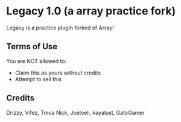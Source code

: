 # Legacy 1.0 (a array practice fork)

Legacy is a practice plugin forked of Array!

## Terms of Use

You are NOT allowed to:

- Claim this as yours without credits
- Attempt to sell this

## Credits

Drizzy, Vifez, Tmoa Nick, Joeloeli, kayalust, GatoGamer
